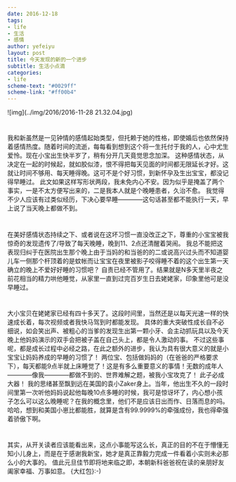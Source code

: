 ```yaml
---
date: 2016-12-18
tags: 
- life
- 生活
- 感情
author: yefeiyu
layout: post
title: 今天发现的新的一个进步
subtitle: 生活小点滴
categories: 
- life
scheme-text: "#0029ff"
scheme-link: "#ff00b4"
---
```


![img](../img/2016/2016-11-28 21.32.04.jpg)


# 

我和新虽然是一见钟情的感情起始类型，但托赖于她的性格，即使婚后也依然保持着感情热度。随着时间的流逝，每每看到想到这个将一生托付于我的人，心中尤生爱怜。现在小宝出生快半岁了，稍有分开几天竟觉思念加深。
这种感情状态，从决定在一起的时候起，就如胶似漆，恨不得把每天见面的时间都无限延长才好。这就让时间不够用、每天睡得晚。这可不是个好习惯，到新怀孕及生出宝宝，都没记得早睡过。
此文如果这样写形状两段，我未免内心不安。因为似乎是掩盖了两个事实，一是不太方便写出来的，二是我本人就是个晚睡患者，久治不愈。
我觉得不少人应该有过类似经历，下决心要早睡————这句话甚至都不能执行一天，早上说了当天晚上都做不到。


# 

在美好感情状态持续之下、或者说在这坏习惯一直没改正之下，尊重的小宝宝被我惊奇的发现遗传了/导致了每天晚睡，晚到11、2点还清醒着哭闹。
我总不能把这表现归纠于在医院出生那个晚上由于当妈的和当爸的的二或说高兴过头而不知道婴儿车一侧那个杆顶着的是蚊帐而让宝宝在夜里被影子咬得睡不着的这个出生第一天确立的晚上不爱好好睡的习惯吧？
自责已经不管用了。结果就是N多天里半夜之前花相当的精力哄他睡觉，从家里一直到过完百岁生日去姥姥家，印象里他可是没早睡过。


# 

大小宝贝在姥姥家已经有四十多天了。这段时间里，当然还是以每天光速一样的快速成长着，每次视频或者我快马驾到时都能发现。
具体的重大突破性成长自不必细说，如会笑出声、被粗心的当爹的发现生出第一颗小牙、会主动抓玩具以及今天晚上他妈妈演示的双手会把被子盖在自己头上，都是令人激动的事。
不过这些事呢，都是成长过程中必经之路，在此之额外的进步，我认为具有很大意义的就是小宝宝让妈妈养成的早睡的习惯了！
两位宝、包括做妈妈的（在爸爸的严格要求下），每天都能9点半就上床睡觉了！这是有多么重要意义的事情！无数的成年人————像我————都做不到的、世界难解之题，被我小宝攻克了！
此子必成大器！
我的思绪甚至飘到远在美国的袁小Zaker身上。当年，他出生不久的一段时间里第一次听他妈妈说起他每晚10点多睡的时候，我可是惊讶坏了，内心想小孩子怎么可以这么晚睡呢？在我的概念里，他们不是应该日出而作、日落而息的吗。
哈哈，想到和美国小崽比都能胜，就算是含有99.9999%的牵强成份，我也得牵强着骄傲下啊。


# 

其实，从开关读者应该能看出来，这点小事能写这么长，真正的目的不在于懵懂无知小儿身上，而是在于感谢我新宝，她才是真正靠毅力完成一件看着小实则未必那么小的大事的。
值此元旦佳节即将地来临之即，本朝新科爸爸祝在读的亲朋好友阖家幸福、万事如意。
{大红包}:-)

